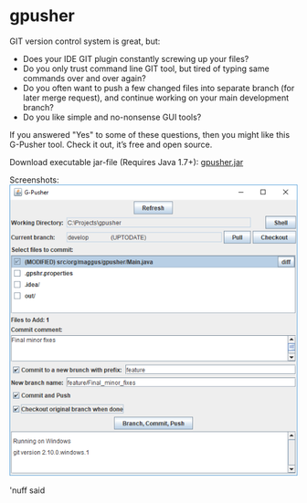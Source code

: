 # gpusher

GIT version control system is great, but:

  * Does your IDE GIT plugin constantly screwing up your files?
  * Do you only trust command line GIT tool, but tired of typing same commands over and over again?
  * Do you often want to push a few changed files into separate branch (for later merge request), and continue working on your main development branch?
  * Do you like simple and no-nonsense GUI tools?

   If you answered "Yes" to some of these questions, then you might like this G-Pusher tool. Check it out, it’s free and open source. 

Download executable jar-file (Requires Java 1.7+): [gpusher.jar](https://github.com/ma99us/gpusher/raw/master/gpusher.jar)

Screenshots:
![Main dialog](/doc/gpusher_scr1.png?raw=true "gpusher screenshot 1")

'nuff said
